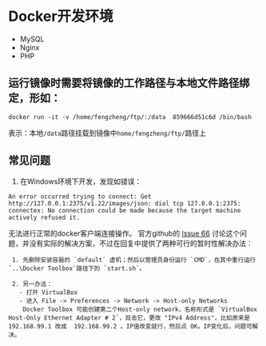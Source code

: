 # Docker开发环境
 * MySQL
 * Nginx
 * PHP

## 运行镜像时需要将镜像的工作路径与本地文件路径绑定，形如：
  ```
  docker run -it -v /home/fengzheng/ftp/:/data  859666d51c6d /bin/bash
  ```
  表示：本地`/data`路径挂载到镜像中`home/fengzheng/ftp/`路径上

## 常见问题
  1. 在Windows环境下开发，发现如错误：
  ```
  An error occurred trying to connect: Get http://127.0.0.1:2375/v1.22/images/json: dial tcp 127.0.0.1:2375: connectex: No connection could be made because the target machine actively refused it.
  ```
  无法进行正常的docker客户端连接操作。
  官方github的 [Issue 66](https://github.com/docker/toolbox/issues/66) 讨论这个问题，并没有实际的解决方案，不过在回复中提供了两种可行的暂时性解决办法：

     1. 先删除安装容器的 `default` 虚机；然后以管理员身份运行 `CMD`，在其中重行运行 `..\Docker Toolbox`路径下的 `start.sh`。

     2. 另一办法：
       - 打开 VirtualBox
       - 进入 File -> Preferences -> Network -> Host-only Networks
        Docker Toolbox 可能创建第二个Host-only network，名称形式是 `VirtualBox Host-Only Ethernet Adapter # 2`，双击它，更改 "IPv4 Address"，比如原来是 192.168.99.1 改成  192.168.99.2 。IP值改变就行，然后点 OK。IP变化后，问题可解决。


